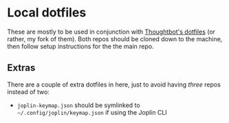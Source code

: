 # Local dotfiles

These are mostly to be used in conjunction with [Thoughtbot's
dotfiles](https://github.com/flyinggrizzly/thoughtdotfiles) (or rather, my fork
of them). Both repos should be cloned down to the machine, then follow setup
instructions for the the main repo.

## Extras

There are a couple of extra dotfiles in here, just to avoid having *three* repos
instead of two:

- `joplin-keymap.json` should be symlinked to `~/.config/joplin/keymap.json` if
  using the Joplin CLI
